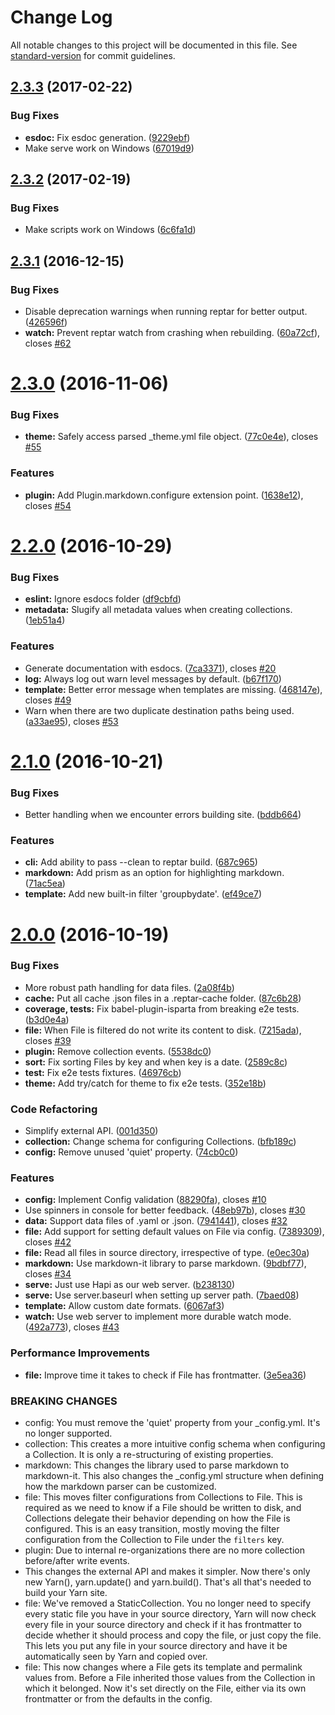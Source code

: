 # Change Log

All notable changes to this project will be documented in this file. See [standard-version](https://github.com/conventional-changelog/standard-version) for commit guidelines.

<a name="2.3.3"></a>
## [2.3.3](https://github.com/reptar/reptar/compare/v2.3.2...v2.3.3) (2017-02-22)


### Bug Fixes

* **esdoc:** Fix esdoc generation. ([9229ebf](https://github.com/reptar/reptar/commit/9229ebf))
* Make serve work on Windows ([67019d9](https://github.com/reptar/reptar/commit/67019d9))



<a name="2.3.2"></a>
## [2.3.2](https://github.com/reptar/reptar/compare/v2.3.1...v2.3.2) (2017-02-19)


### Bug Fixes

* Make scripts work on Windows ([6c6fa1d](https://github.com/reptar/reptar/commit/6c6fa1d))



<a name="2.3.1"></a>
## [2.3.1](https://github.com/reptar/reptar/compare/v2.3.0...v2.3.1) (2016-12-15)


### Bug Fixes

* Disable deprecation warnings when running reptar for better output. ([426596f](https://github.com/reptar/reptar/commit/426596f))
* **watch:** Prevent reptar watch from crashing when rebuilding. ([60a72cf](https://github.com/reptar/reptar/commit/60a72cf)), closes [#62](https://github.com/reptar/reptar/issues/62)



<a name="2.3.0"></a>
# [2.3.0](https://github.com/reptar/reptar/compare/v2.2.0...v2.3.0) (2016-11-06)


### Bug Fixes

* **theme:** Safely access parsed _theme.yml file object. ([77c0e4e](https://github.com/reptar/reptar/commit/77c0e4e)), closes [#55](https://github.com/reptar/reptar/issues/55)


### Features

* **plugin:** Add Plugin.markdown.configure extension point. ([1638e12](https://github.com/reptar/reptar/commit/1638e12)), closes [#54](https://github.com/reptar/reptar/issues/54)



<a name="2.2.0"></a>
# [2.2.0](https://github.com/reptar/reptar/compare/v2.1.0...v2.2.0) (2016-10-29)


### Bug Fixes

* **eslint:** Ignore esdocs folder ([df9cbfd](https://github.com/reptar/reptar/commit/df9cbfd))
* **metadata:** Slugify all metadata values when creating collections. ([1eb51a4](https://github.com/reptar/reptar/commit/1eb51a4))


### Features

* Generate documentation with esdocs. ([7ca3371](https://github.com/reptar/reptar/commit/7ca3371)), closes [#20](https://github.com/reptar/reptar/issues/20)
* **log:** Always log out warn level messages by default. ([b67f170](https://github.com/reptar/reptar/commit/b67f170))
* **template:** Better error message when templates are missing. ([468147e](https://github.com/reptar/reptar/commit/468147e)), closes [#49](https://github.com/reptar/reptar/issues/49)
* Warn when there are two duplicate destination paths being used. ([a33ae95](https://github.com/reptar/reptar/commit/a33ae95)), closes [#53](https://github.com/reptar/reptar/issues/53)



<a name="2.1.0"></a>
# [2.1.0](https://github.com/reptar/reptar/compare/v2.0.0...v2.1.0) (2016-10-21)


### Bug Fixes

* Better handling when we encounter errors building site. ([bddb664](https://github.com/reptar/reptar/commit/bddb664))


### Features

* **cli:** Add ability to pass --clean to reptar build. ([687c965](https://github.com/reptar/reptar/commit/687c965))
* **markdown:** Add prism as an option for highlighting markdown. ([71ac5ea](https://github.com/reptar/reptar/commit/71ac5ea))
* **template:** Add new built-in filter 'groupbydate'. ([ef49ce7](https://github.com/reptar/reptar/commit/ef49ce7))



<a name="2.0.0"></a>
# [2.0.0](https://github.com/reptar/reptar/compare/v1.4.0...v2.0.0) (2016-10-19)


### Bug Fixes

* More robust path handling for data files. ([2a08f4b](https://github.com/reptar/reptar/commit/2a08f4b))
* **cache:** Put all cache .json files in a .reptar-cache folder. ([87c6b28](https://github.com/reptar/reptar/commit/87c6b28))
* **coverage, tests:** Fix babel-plugin-isparta from breaking e2e tests. ([b3d0e4a](https://github.com/reptar/reptar/commit/b3d0e4a))
* **file:** When File is filtered do not write its content to disk. ([7215ada](https://github.com/reptar/reptar/commit/7215ada)), closes [#39](https://github.com/reptar/reptar/issues/39)
* **plugin:** Remove collection events. ([5538dc0](https://github.com/reptar/reptar/commit/5538dc0))
* **sort:** Fix sorting Files by key and when key is a date. ([2589c8c](https://github.com/reptar/reptar/commit/2589c8c))
* **test:** Fix e2e tests fixtures. ([46976cb](https://github.com/reptar/reptar/commit/46976cb))
* **theme:** Add try/catch for theme to fix e2e tests. ([352e18b](https://github.com/reptar/reptar/commit/352e18b))


### Code Refactoring

* Simplify external API. ([001d350](https://github.com/reptar/reptar/commit/001d350))
* **collection:** Change schema for configuring Collections. ([bfb189c](https://github.com/reptar/reptar/commit/bfb189c))
* **config:** Remove unused 'quiet' property. ([74cb0c0](https://github.com/reptar/reptar/commit/74cb0c0))


### Features

* **config:** Implement Config validation ([88290fa](https://github.com/reptar/reptar/commit/88290fa)), closes [#10](https://github.com/reptar/reptar/issues/10)
* Use spinners in console for better feedback. ([48eb97b](https://github.com/reptar/reptar/commit/48eb97b)), closes [#30](https://github.com/reptar/reptar/issues/30)
* **data:** Support data files of .yaml or .json. ([7941441](https://github.com/reptar/reptar/commit/7941441)), closes [#32](https://github.com/reptar/reptar/issues/32)
* **file:** Add support for setting default values on File via config. ([7389309](https://github.com/reptar/reptar/commit/7389309)), closes [#42](https://github.com/reptar/reptar/issues/42)
* **file:** Read all files in source directory, irrespective of type. ([e0ec30a](https://github.com/reptar/reptar/commit/e0ec30a))
* **markdown:** Use markdown-it library to parse markdown. ([9bdbf77](https://github.com/reptar/reptar/commit/9bdbf77)), closes [#34](https://github.com/reptar/reptar/issues/34)
* **serve:** Just use Hapi as our web server. ([b238130](https://github.com/reptar/reptar/commit/b238130))
* **serve:** Use server.baseurl when setting up server path. ([7baed08](https://github.com/reptar/reptar/commit/7baed08))
* **template:** Allow custom date formats. ([6067af3](https://github.com/reptar/reptar/commit/6067af3))
* **watch:** Use web server to implement more durable watch mode. ([492a773](https://github.com/reptar/reptar/commit/492a773)), closes [#43](https://github.com/reptar/reptar/issues/43)


### Performance Improvements

* **file:** Improve time it takes to check if File has frontmatter. ([3e5ea36](https://github.com/reptar/reptar/commit/3e5ea36))


### BREAKING CHANGES

* config: You must remove the 'quiet' property from your
_config.yml. It's no longer supported.
* collection: This creates a more intuitive config schema when
configuring a Collection. It is only a re-structuring of existing
properties.
* markdown: This changes the library used to parse markdown to
markdown-it. This also changes the _config.yml structure when defining
how the markdown parser can be customized.
* file: This moves filter configurations from Collections to
File. This is required as we need to know if a File should be written
to disk, and Collections delegate their behavior depending on how the
File is configured. This is an easy transition, mostly moving the filter configuration
from the Collection to File under the `filters` key.
* plugin: Due to internal re-organizations there are no more
collection before/after write events.
* This changes the external API and makes it simpler.
Now there's only new Yarn(), yarn.update() and yarn.build(). That's
all that's needed to build your Yarn site.
* file: We've removed a StaticCollection. You no longer need
to specify every static file you have in your source directory, Yarn
will now check every file in your source directory and check if it has
frontmatter to decide whether it should process and copy the file,
or just copy the file. This lets you put any file in your source directory and have it be
automatically seen by Yarn and copied over.
* file: This now changes where a File gets its template and
permalink values from. Before a File inherited those values from
the Collection in which it belonged. Now it's set directly on the File,
either via its own frontmatter or from the defaults in the config.
